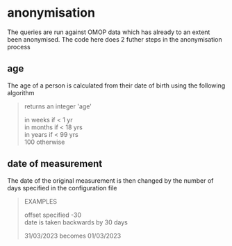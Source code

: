 # anonymisation

The queries are run against OMOP data which has already to an extent been anonymised. The code here does 2 futher steps in the anonymisation process

## age

The age of a person is calculated from their date of birth using the following algorithm


> returns an integer 'age'
> 
> in weeks if  < 1 yr                    
> in months if < 18 yrs                  
> in years if < 99 yrs                           
> 100 otherwise


## date of measurement 

The date of the original measurement is then changed by the number of days specified in the configuration file

> EXAMPLES
>
> offset specified -30  
> date is taken backwards by 30 days
> 
> 31/03/2023 becomes 01/03/2023